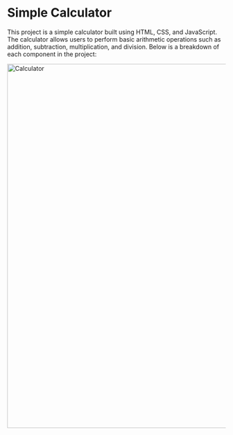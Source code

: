 # Simple Calculator
This project is a simple calculator built using HTML, CSS, and JavaScript. The calculator allows users to perform basic arithmetic operations such as addition, subtraction, multiplication, and division. Below is a breakdown of each component in the project:

<img width="840" alt="Calculator" src="https://user-images.githubusercontent.com/100926289/178801117-55510f95-3432-49b8-a8f3-171e87057851.png">
